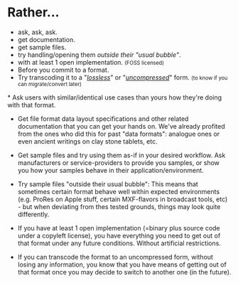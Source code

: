 
# Rather...

  * ask, ask, ask.
  * get documentation.
  * get sample files.
  * try handling/opening them *outside their "usual bubble"*.
  * with at least 1 open implementation. <small>(FOSS licensed)</small>
  * Before you commit to a format.
  * Try transcoding it to a 
    "[*lossless*](https://en.wikipedia.org/wiki/Lossless_compression)" or 
    "[*uncompressed*](https://en.wikipedia.org/wiki/Uncompressed_video)" form.
    <small>(to know if you can migrate/convert later)</small>

<aside class="notes">
  * Ask users with similar/identical use cases than yours how they're doing with
    that format.

  * Get file format data layout specifications and other related documentation
    that you can get your hands on. We've already profited from the ones who did
    this for past "data formats": analogue ones or even ancient writings on clay
    stone tablets, etc.

  * Get sample files and try using them as-if in your desired workflow.
    Ask manufacturers or service-providers to provide you samples, or show you
    how your samples behave in their application/environment.

  * Try sample files "outside their usual bubble":
    This means that sometimes certain format behave well within expected
    environments (e.g. ProRes on Apple stuff, certain MXF-flavors in broadcast
    tools, etc) - but when deviating from thes tested grounds, things may look quite
    differently.

  * If you have at least 1 open implementation (=binary plus source code under a
    copyleft license), you have everything you need to get out of that format
    under any future conditions. Without artificial restrictions.

  * If you can transcode the format to an uncompressed form, without losing any
    information, you know that you have means of getting out of that format
    once you may decide to switch to another one (in the future).
</aside>


